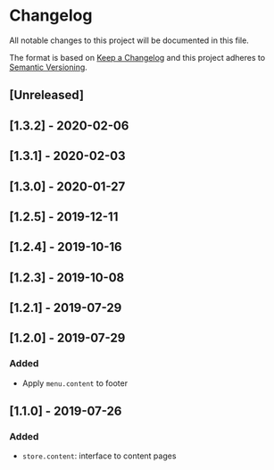 # Changelog

All notable changes to this project will be documented in this file.

The format is based on [Keep a Changelog](http://keepachangelog.com/en/1.0.0/)
and this project adheres to [Semantic Versioning](http://semver.org/spec/v2.0.0.html).

## [Unreleased]

## [1.3.2] - 2020-02-06

## [1.3.1] - 2020-02-03

## [1.3.0] - 2020-01-27

## [1.2.5] - 2019-12-11

## [1.2.4] - 2019-10-16

## [1.2.3] - 2019-10-08

## [1.2.1] - 2019-07-29

## [1.2.0] - 2019-07-29

### Added

- Apply `menu.content` to footer

## [1.1.0] - 2019-07-26

### Added

- `store.content`: interface to content pages